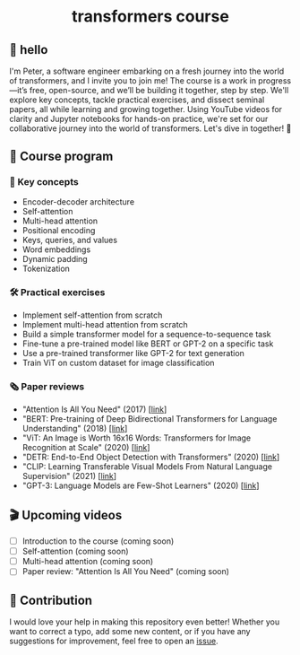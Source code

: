 <h1 align="center">transformers course</h1>

## 👋 hello

I'm Peter, a software engineer embarking on a fresh journey into the world of 
transformers, and I invite you to join me! The course is a work in progress—it’s free, 
open-source, and we’ll be building it together, step by step. We'll explore key 
concepts, tackle practical exercises, and dissect seminal papers, all while learning 
and growing together. Using YouTube videos for clarity and Jupyter notebooks for 
hands-on practice, we're set for our collaborative journey into the world of 
transformers. Let's dive in together! 🚀

## 🚀 Course program

### 🔑 Key concepts

- Encoder-decoder architecture
- Self-attention
- Multi-head attention
- Positional encoding
- Keys, queries, and values
- Word embeddings
- Dynamic padding
- Tokenization

### 🛠️ Practical exercises

- Implement self-attention from scratch
- Implement multi-head attention from scratch
- Build a simple transformer model for a sequence-to-sequence task
- Fine-tune a pre-trained model like BERT or GPT-2 on a specific task
- Use a pre-trained transformer like GPT-2 for text generation
- Train ViT on custom dataset for image classification

### 🗞️ Paper reviews

- "Attention Is All You Need" (2017) [[link](https://arxiv.org/pdf/1706.03762.pdf)]
- "BERT: Pre-training of Deep Bidirectional Transformers for Language Understanding" (2018) [[link](https://arxiv.org/abs/1810.04805)]
- "ViT: An Image is Worth 16x16 Words: Transformers for Image Recognition at Scale" (2020) [[link](https://arxiv.org/abs/2010.11929)]
- "DETR: End-to-End Object Detection with Transformers" (2020) [[link](https://arxiv.org/abs/2005.12872)]
- "CLIP: Learning Transferable Visual Models From Natural Language Supervision" (2021) [[link](https://arxiv.org/abs/2103.00020)]
- "GPT-3: Language Models are Few-Shot Learners" (2020) [[link](https://arxiv.org/abs/2005.14165)]

## 🎬 Upcoming videos

- [ ] Introduction to the course (coming soon)
- [ ] Self-attention (coming soon)
- [ ] Multi-head attention (coming soon)
- [ ] Paper review: "Attention Is All You Need" (coming soon) 

## 🦸 Contribution

I would love your help in making this repository even better! Whether you want to 
correct a typo, add some new content, or if you have any suggestions for improvement, 
feel free to open an [issue](https://github.com/SkalskiP/transformers/issues).